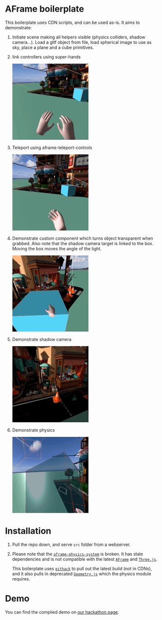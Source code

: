 # AFrame boilerplate

This boilerplate uses CDN scripts, and can be used as-is. It aims to demonstrate:

1. Initiate scene making all helpers visible (physics colliders, shadow camera...). Load a gltf object from file, load spherical image to use as sky, place a plane and a cube primitives. 
1. link controllers using super-hands

    ![super-hands](readme_assets/aframe2.gif)
        
1. Teleport using aframe-teleport-controls

    ![super-hands](readme_assets/aframe.gif)
1. Demonstrate custom component which turns object transparent when grabbed. Also note that the shadow camera target is linked to the box. Moving the box moves the angle of the light.

    ![super-hands](readme_assets/aframe3.gif)
1. Demonstrate shadow camera

    ![super-hands](readme_assets/aframe4.gif)
1. Demonstrate physics

    ![super-hands](readme_assets/aframe5.gif)


# Installation
1. Pull the repo down, and serve `src` folder from a webserver.

1. Please note that the [`aframe-physics-system`](https://github.com/n5ro/aframe-physics-system) is broken. It has stale dependencies and is not compatible with the latest [`AFrame`](https://aframe.io/) and [`Three.js`](https://threejs.org/). 

    This boilerplate uses [`githack`](http://raw.githack.com/) to pull out the latest build (not in CDNs), and it also pulls in deprecated [`Geometry.js`](https://github.com/mrdoob/three.js/tree/dev/examples/js/deprecated) which the physics module requires.


# Demo
You can find the complied demo on [our hackathon page](https://zonehackvr.z33.web.core.windows.net/af/index.html).